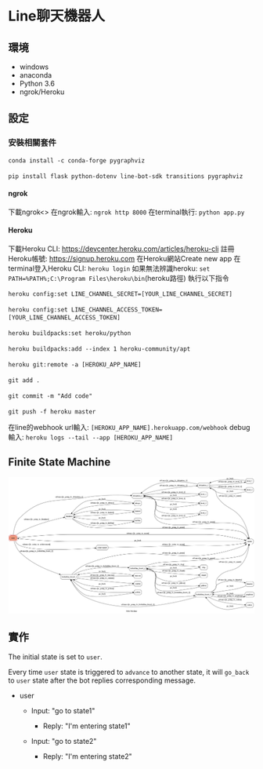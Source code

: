 # Line聊天機器人

## 環境
* windows
* anaconda
* Python 3.6
* ngrok/Heroku

## 設定

### 安裝相關套件
```
conda install -c conda-forge pygraphviz

pip install flask python-dotenv line-bot-sdk transitions pygraphviz
```

#### ngrok
下載ngrok<>
在ngrok輸入: `ngrok http 8000`
在terminal執行: `python app.py`

#### Heroku
下載Heroku CLI: https://devcenter.heroku.com/articles/heroku-cli
註冊Heroku帳號: https://signup.heroku.com
在Heroku網站Create new app
在terminal登入Heroku CLI: `heroku login`
如果無法辨識heroku: `set PATH=%PATH%;C:\Program Files\heroku\bin`(heroku路徑)
執行以下指令
```
heroku config:set LINE_CHANNEL_SECRET=[YOUR_LINE_CHANNEL_SECRET]

heroku config:set LINE_CHANNEL_ACCESS_TOKEN=[YOUR_LINE_CHANNEL_ACCESS_TOKEN]

heroku buildpacks:set heroku/python

heroku buildpacks:add --index 1 heroku-community/apt

heroku git:remote -a [HEROKU_APP_NAME]

git add .

git commit -m "Add code"

git push -f heroku master
```
在line的webhook url輸入: `[HEROKU_APP_NAME].herokuapp.com/webhook`
debug輸入: `heroku logs --tail --app [HEROKU_APP_NAME]`

## Finite State Machine
![fsm](./fsm.png)

## 實作
The initial state is set to `user`.

Every time `user` state is triggered to `advance` to another state, it will `go_back` to `user` state after the bot replies corresponding message.

* user
	* Input: "go to state1"
		* Reply: "I'm entering state1"

	* Input: "go to state2"
		* Reply: "I'm entering state2"


